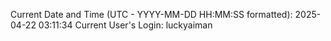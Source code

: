 Current Date and Time (UTC - YYYY-MM-DD HH:MM:SS formatted): 2025-04-22 03:11:34
Current User's Login: luckyaiman
